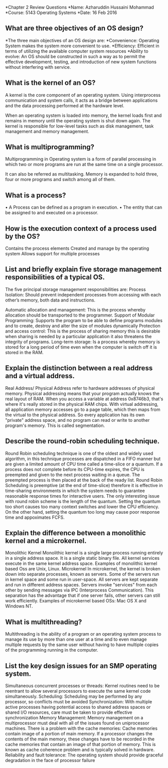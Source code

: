 *Chapter 2 Review Questions
*Name: Azharuddin Hussaini Mohammad
*Course: 5143 Operating Systems
*Date: 16 Feb 2016

## What are three objectives of an OS design?
*The three main objectives of an OS design are:
*Convenience: Operating System makes the system more convenient to use.
*Efficiency: Efficient in terms of utilizing the available computer system resources
*Ability to evolve: An OS should be constructed in such a way as to permit the effective development, testing, and introduction of new                     system functions without interfering with service.

## What is the kernel of an OS?
A kernel is the core component of an operating system. Using interprocess communication and system calls, it acts as a bridge between applications and the data processing performed at the hardware level.

When an operating system is loaded into memory, the kernel loads first and remains in memory until the operating system is shut down again. The kernel is responsible for low-level tasks such as disk management, task management and memory management.

## What is multiprogramming?
Multiprogramming in Operating system is a form of parallel processing in which two or more programs are run at the same time on a single processor.

It can also be referred as multitasking.
Memory is expanded to hold three, four or more programs and switch among all of them.

## What is a process?
•	A Process can be defined as a program in execution.
•	The entity that can be assigned to and executed on a processor.

##	How is the execution context of a process used by the OS?
Contains the process elements
Created and manage by the operating system
Allows support for multiple processes

## List and briefly explain five storage management responsibilities of a typical OS.
The five principal storage management responsibilities are:
Process Isolation: Should prevent independent processes from accessing with each other’s memory, both data and instructions.

Automatic allocation and management: This is the process whereby allocation should be transported to the programmer.
Support of Modular Programming: Supports the program to be able to define programs modules and to create, destroy and alter the size of modules dynamically
Protection and access control: This is the process of sharing memory this is desirable when sharing is needed by a particular application it also threatens the integrity of programs.
Long-term storage: Is a process whereby memory is stored for a long period of time even when the computer is switch off it is stored in the RAM.

## Explain the distinction between a real address and a virtual address.
Real Address/ Physical Address refer to hardware addresses of physical memory.
Physical addressing means that your program actually knows the real layout of RAM. When you access a variable at address 0x8746b3, that's where it's really stored in the physical RAM chips.
With virtual addressing, all application memory accesses go to a page table, which then maps from the virtual to the physical address. So every application has its own "private" address space, and no program can read or write to another program's memory. This is called segmentation.

## Describe the round-robin scheduling technique.
Round Robin scheduling technique is one of the oldest and widely used algorithm, in this technique processes are dispatched in a FIFO manner but are given a limited amount of CPU time called a time-slice or a quantum.
If a process does not complete before its CPU-time expires, the CPU is preempted and given to the next process waiting in a queue. The preempted process is then placed at the back of the ready list.
Round Robin Scheduling is preemptive (at the end of time-slice) therefore it is effective in time-sharing environments in which the system needs to guarantee reasonable response times for interactive users.
The only interesting issue with round robin scheme is the length of the quantum. Setting the quantum too short causes too many context switches and lower the CPU efficiency. On the other hand, setting the quantum too long may cause poor response time and appoximates FCFS.

## Explain the difference between a monolithic kernel and a microkernel.
Monolithic Kernel
Monolithic kernel is a single large process running entirely in a single address space.
It is a single static binary file. All kernel services execute in the same kernel address space. 
Examples of monolithic kernel based Oss are Unix, Linux.
Microkernel
In microkernel, the kernel is broken down into separate processes, known as servers. 
Some of the servers run in kernel space and some run in user-space. All servers are kept separate and run in different address spaces. Servers invoke "services" from each other by sending messages via IPC (Interprocess Communication). This separation has the advantage that if one server fails, other servers can still work efficiently. 
Examples of microkernel based OSs: Mac OS X and Windows NT.

## What is multithreading?
Multithreading is the ability of a program or an operating system process to manage its use by more than one user at a time and to even manage multiple requests by the same user without having to have multiple copies of the programming running in the computer.


##	List the key design issues for an SMP operating system.
Simultaneous concurrent processes or threads: Kernel routines need to be reentrant to allow several processors to execute the same kernel code simultaneously.
Scheduling: Scheduling may be performed by any processor, so conflicts must be avoided
Synchronization: With multiple active processes having potential access to shared address spaces or shared I/O resources, care must be taken to provide effective synchronization
Memory Management: Memory management on a multiprocessor must deal with all of the issues found on uniprocessor machines. There is a problem with the cache memories: Cache memories contain image of a portion of main memory. If a processor changes the contents of the main memory, these changes have to be recorded in the cache memories that contain an image of that portion of memory. This is known as cache coherence problem and is typically solved in hardware.
Reliability and fault tolerance: The operating system should provide graceful degradation in the face of processor failure
